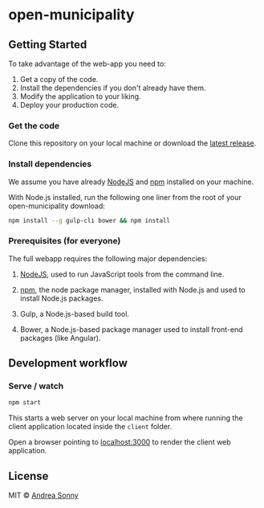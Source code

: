 # open-municipality

## Getting Started

To take advantage of the web-app you need to:

1.  Get a copy of the code.
2.  Install the dependencies if you don't already have them.
3.  Modify the application to your liking.
4.  Deploy your production code.

### Get the code

Clone this repository on your local machine or download the
[latest release][latest_release].

### Install dependencies

We assume you have already [NodeJS][node_link] and
[npm][npm_link] installed on your machine.

With Node.js installed, run the following one liner from the root of your
open-municipality download:

```sh
npm install --g gulp-cli bower && npm install
```

### Prerequisites (for everyone)

The full webapp requires the following major dependencies:

1.  [NodeJS][node_link], used to run JavaScript tools from the command line.

2.  [npm][npm_link], the node package manager, installed with Node.js and used
to install Node.js packages.

3.  Gulp, a Node.js-based build tool.

4.  Bower, a Node.js-based package manager used to install front-end
packages (like Angular).

## Development workflow

### Serve / watch

```sh
npm start
```

This starts a web server on your local machine from where running the client
 application located inside the `client` folder.

Open a browser pointing to [localhost:3000][webserver_url] to render the
client web application.

## License

MIT © [Andrea Sonny](https://andreasonny.mit-license.org/@2016)

[latest_release]: https://github.com/resilientplc/jbilling-provisioning/releases/latest
[node_link]: https://nodejs.org/en/download/package-manager/
[npm_link]: https://docs.npmjs.com/getting-started/installing-node
[webserver_url]: http://localhost:3000/
